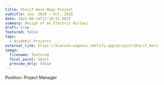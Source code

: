 ```yaml
---
title: Sharif Aero Mega Project
subtitle: Jun. 2018 – Oct. 2020
date: 2021-08-14T12:10:51.682Z
summary: Design of an Electric Airtaxi
draft: true
featured: false
tags:
  - Academic Projects
external_link: https://kiarash-naghavi.netlify.app/project/Sharif_Aero_Mega_Project/
image:
  filename: featured
  focal_point: Smart
  preview_only: false
---
```

Position: Project Manager